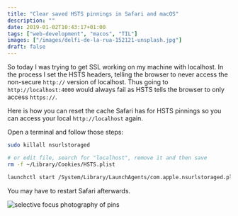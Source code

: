 ```yaml
---
title: "Clear saved HSTS pinnings in Safari and macOS"
description: ""
date: 2019-01-02T10:43:17+01:00
tags: ["web-development", "macos", "TIL"]
images: ["/images/delfi-de-la-rua-152121-unsplash.jpg"]
draft: false
---
```

So today I was trying to get SSL working on my machine with localhost. In the process I set the HSTS headers, telling the browser to never access the non-secure `http://` version of localhost. Thus going to `http://localhost:4000` would always fail as HSTS tells the browser to only access `https://`.<!--more-->

Here is how you can reset the cache Safari has for HSTS pinnings so you can access your local `http://localhost` again.

Open a terminal and follow those steps:

```bash
sudo killall nsurlstoraged

# or edit file, search for "localhost", remove it and then save
rm -f ~/Library/Cookies/HSTS.plist

launchctl start /System/Library/LaunchAgents/com.apple.nsurlstoraged.plist
```

You may have to restart Safari afterwards.

![selective focus photography of pins](/images/delfi-de-la-rua-152121-unsplash.jpg)
